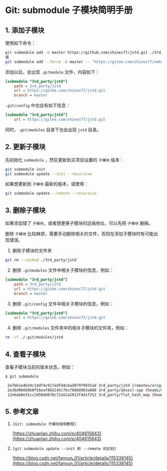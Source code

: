 # Git: submodule 子模块简明手册

## 1. 添加子模块

使用如下命令：

```bash
git submodule add -b master https://github.com/shines77/jstd.git ./3rd_party/jstd
或
git submodule add --force -b master -- "https://gitee.com/shines77/emhash.git" "./3rd_party/emhash"
```

添加以后，会出现 `.gitmodule` 文件，内容如下：

```ini
[submodule "3rd_party/jstd"]
	path = 3rd_party/jstd
	url = https://gitee.com/shines77/jstd.git
	branch = master
```

`.git/config` 中也会有如下信息：

```ini
[submodule "3rd_party/jstd"]
	url = https://gitee.com/shines77/jstd.git
```

同时，`.git/modules` 目录下也会出现 `jstd` 目录。

## 2. 更新子模块

先初始化 `submodule` ，然后更新到主项目设置的 `子模块` 版本：

```bash
git submodule init
git submodule update --init --recursive
```

如果想更新到 `子模块` 最新的版本，请使用：

```bash
git submodule update --remote --recursive
```

## 3. 删除子模块

如果添加错了 `子模块`，或者想更换子模块的远端地址，可以先把 `子模块` 删掉。

删除 `子模块` 比较麻烦，需要手动删除相关的文件，否则在添加子模块时有可能出现错误。

1. 删除子模块的文件夹

```bash
git rm --cached ./3rd_party/jstd
```

2. 删除 `.gitmodules` 文件中相关子模块的信息，例如：

```ini
[submodule "3rd_party/jstd"]
	path = 3rd_party/jstd
	url = https://gitee.com/shines77/jstd.git
	branch = master
```

3. 删除 `.git/config` 文件中相关子模块的信息，例如：

```ini
[submodule "3rd_party/jstd"]
	url = https://gitee.com/shines77/jstd.git
```

4. 删除 `.git/modules` 文件夹中的相关子模块的文件夹，例如：

```bash
rm -rf ./.git/modules/jstd
```

## 4. 查看子模块

查看子模块当前的版本状态，例如：

```bash
$ git submodule

 2e7bb1e4b34c14df4c917edfd4cbad879f9935ad 3rd_party/jstd (remotes/origin/HEAD)
 2e36d96669b0f56eaf865245c7bcf8060963a088 3rd_party/abseil-cpp (heads/master)
 12ebab8e31cc2d50dd870c72a52a2813f4d1f252 3rd_party/flat_hash_map (heads/master)
```

## 5. 参考文章

1. `[Git: submodule 子模块简明教程]`

    [https://zhuanlan.zhihu.com/p/404615843](https://zhuanlan.zhihu.com/p/404615843)

2. `[git submodule update --init 和 --remote 的区别]`

    [https://blog.csdn.net/fanyun_01/article/details/115338145](https://blog.csdn.net/fanyun_01/article/details/115338145)
